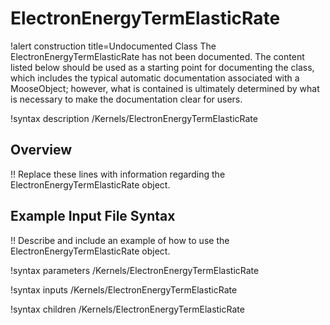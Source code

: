 # ElectronEnergyTermElasticRate

!alert construction title=Undocumented Class
The ElectronEnergyTermElasticRate has not been documented. The content listed below should be used as a starting point for
documenting the class, which includes the typical automatic documentation associated with a
MooseObject; however, what is contained is ultimately determined by what is necessary to make the
documentation clear for users.

!syntax description /Kernels/ElectronEnergyTermElasticRate

## Overview

!! Replace these lines with information regarding the ElectronEnergyTermElasticRate object.

## Example Input File Syntax

!! Describe and include an example of how to use the ElectronEnergyTermElasticRate object.

!syntax parameters /Kernels/ElectronEnergyTermElasticRate

!syntax inputs /Kernels/ElectronEnergyTermElasticRate

!syntax children /Kernels/ElectronEnergyTermElasticRate
